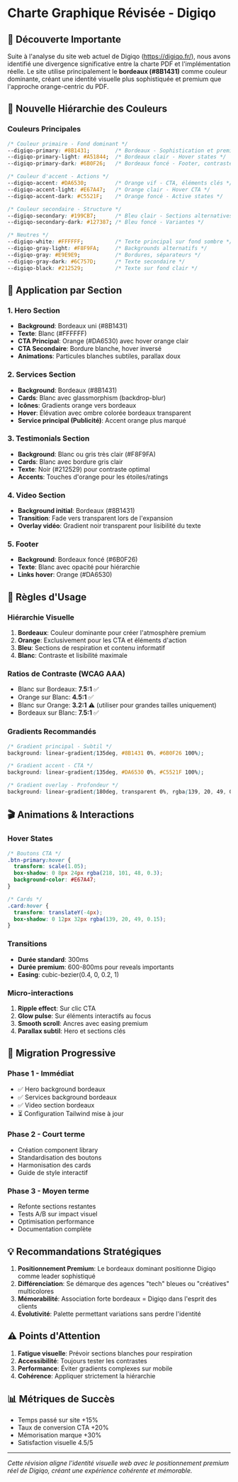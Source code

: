 # Charte Graphique Révisée - Digiqo

## 🎨 Découverte Importante

Suite à l'analyse du site web actuel de Digiqo (https://digiqo.fr/), nous avons identifié une divergence significative entre la charte PDF et l'implémentation réelle. Le site utilise principalement le **bordeaux (#8B1431)** comme couleur dominante, créant une identité visuelle plus sophistiquée et premium que l'approche orange-centric du PDF.

## 🎯 Nouvelle Hiérarchie des Couleurs

### Couleurs Principales

```css
/* Couleur primaire - Fond dominant */
--digiqo-primary: #8B1431;        /* Bordeaux - Sophistication et premium */
--digiqo-primary-light: #A51844;  /* Bordeaux clair - Hover states */
--digiqo-primary-dark: #6B0F26;   /* Bordeaux foncé - Footer, contraste */

/* Couleur d'accent - Actions */
--digiqo-accent: #DA6530;         /* Orange vif - CTA, éléments clés */
--digiqo-accent-light: #E67A47;   /* Orange clair - Hover CTA */
--digiqo-accent-dark: #C5521F;    /* Orange foncé - Active states */

/* Couleur secondaire - Structure */
--digiqo-secondary: #199CB7;      /* Bleu clair - Sections alternatives */
--digiqo-secondary-dark: #127387; /* Bleu foncé - Variantes */

/* Neutres */
--digiqo-white: #FFFFFF;          /* Texte principal sur fond sombre */
--digiqo-gray-light: #F8F9FA;     /* Backgrounds alternatifs */
--digiqo-gray: #E9E9E9;           /* Bordures, séparateurs */
--digiqo-gray-dark: #6C757D;      /* Texte secondaire */
--digiqo-black: #212529;          /* Texte sur fond clair */
```

## 📐 Application par Section

### 1. Hero Section
- **Background**: Bordeaux uni (#8B1431)
- **Texte**: Blanc (#FFFFFF)
- **CTA Principal**: Orange (#DA6530) avec hover orange clair
- **CTA Secondaire**: Bordure blanche, hover inversé
- **Animations**: Particules blanches subtiles, parallax doux

### 2. Services Section
- **Background**: Bordeaux (#8B1431)
- **Cards**: Blanc avec glassmorphism (backdrop-blur)
- **Icônes**: Gradients orange vers bordeaux
- **Hover**: Élévation avec ombre colorée bordeaux transparent
- **Service principal (Publicité)**: Accent orange plus marqué

### 3. Testimonials Section
- **Background**: Blanc ou gris très clair (#F8F9FA)
- **Cards**: Blanc avec bordure gris clair
- **Texte**: Noir (#212529) pour contraste optimal
- **Accents**: Touches d'orange pour les étoiles/ratings

### 4. Video Section
- **Background initial**: Bordeaux (#8B1431)
- **Transition**: Fade vers transparent lors de l'expansion
- **Overlay vidéo**: Gradient noir transparent pour lisibilité du texte

### 5. Footer
- **Background**: Bordeaux foncé (#6B0F26)
- **Texte**: Blanc avec opacité pour hiérarchie
- **Links hover**: Orange (#DA6530)

## 🎯 Règles d'Usage

### Hiérarchie Visuelle
1. **Bordeaux**: Couleur dominante pour créer l'atmosphère premium
2. **Orange**: Exclusivement pour les CTA et éléments d'action
3. **Bleu**: Sections de respiration et contenu informatif
4. **Blanc**: Contraste et lisibilité maximale

### Ratios de Contraste (WCAG AAA)
- Blanc sur Bordeaux: **7.5:1** ✅
- Orange sur Blanc: **4.5:1** ✅
- Blanc sur Orange: **3.2:1** ⚠️ (utiliser pour grandes tailles uniquement)
- Bordeaux sur Blanc: **7.5:1** ✅

### Gradients Recommandés
```css
/* Gradient principal - Subtil */
background: linear-gradient(135deg, #8B1431 0%, #6B0F26 100%);

/* Gradient accent - CTA */
background: linear-gradient(135deg, #DA6530 0%, #C5521F 100%);

/* Gradient overlay - Profondeur */
background: linear-gradient(180deg, transparent 0%, rgba(139, 20, 49, 0.1) 100%);
```

## 🎬 Animations & Interactions

### Hover States
```css
/* Boutons CTA */
.btn-primary:hover {
  transform: scale(1.05);
  box-shadow: 0 8px 24px rgba(218, 101, 48, 0.3);
  background-color: #E67A47;
}

/* Cards */
.card:hover {
  transform: translateY(-4px);
  box-shadow: 0 12px 32px rgba(139, 20, 49, 0.15);
}
```

### Transitions
- **Durée standard**: 300ms
- **Durée premium**: 600-800ms pour reveals importants
- **Easing**: cubic-bezier(0.4, 0, 0.2, 1)

### Micro-interactions
1. **Ripple effect**: Sur clic CTA
2. **Glow pulse**: Sur éléments interactifs au focus
3. **Smooth scroll**: Ancres avec easing premium
4. **Parallax subtil**: Hero et sections clés

## 🔄 Migration Progressive

### Phase 1 - Immédiat
- ✅ Hero background bordeaux
- ✅ Services background bordeaux
- ✅ Video section bordeaux
- ⏳ Configuration Tailwind mise à jour

### Phase 2 - Court terme
- Création component library
- Standardisation des boutons
- Harmonisation des cards
- Guide de style interactif

### Phase 3 - Moyen terme
- Refonte sections restantes
- Tests A/B sur impact visuel
- Optimisation performance
- Documentation complète

## 💡 Recommandations Stratégiques

1. **Positionnement Premium**: Le bordeaux dominant positionne Digiqo comme leader sophistiqué
2. **Différenciation**: Se démarque des agences "tech" bleues ou "créatives" multicolores
3. **Mémorabilité**: Association forte bordeaux = Digiqo dans l'esprit des clients
4. **Évolutivité**: Palette permettant variations sans perdre l'identité

## ⚠️ Points d'Attention

1. **Fatigue visuelle**: Prévoir sections blanches pour respiration
2. **Accessibilité**: Toujours tester les contrastes
3. **Performance**: Éviter gradients complexes sur mobile
4. **Cohérence**: Appliquer strictement la hiérarchie

## 📊 Métriques de Succès

- Temps passé sur site +15%
- Taux de conversion CTA +20%
- Mémorisation marque +30%
- Satisfaction visuelle 4.5/5

---

*Cette révision aligne l'identité visuelle web avec le positionnement premium réel de Digiqo, créant une expérience cohérente et mémorable.*